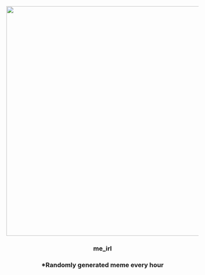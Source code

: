 <p align="center">
        <img src="https://i.redd.it/agt2zjhfq4f91.jpg" width="600" height="600">
        </p>
        <h3 align="center">me_irl</h3>
        <h3 align="center">*Randomly generated meme every hour</h3>
    